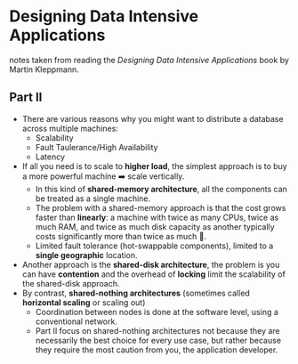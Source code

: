 # Designing Data Intensive Applications

notes taken from reading the _Designing Data Intensive Applications_ book by Martin Kleppmann.

## Part II

- There are various reasons why you might want to distribute a database across multiple machines:
  - Scalability
  - Fault Taulerance/High Availability
  - Latency
- If all you need is to scale to **higher load**, the simplest approach is to buy a more powerful machine ➡️ scale vertically.
  - In this kind of **shared-memory architecture**, all the components can be treated as a single machine.
  - The problem with a shared-memory approach is that the cost grows faster than **linearly**: a machine with twice as many CPUs, twice as much RAM, and twice as much disk capacity as another typically costs significantly more than twice as much 🤷.
  - Limited fault tolerance (hot-swappable components), limited to a **single geographic** location.
- Another approach is the **shared-disk architecture**, the problem is you can have **contention** and the overhead of **locking** limit the scalability of the shared-disk approach.
- By contrast, **shared-nothing architectures** (sometimes called **horizontal scaling** or scaling out)
  - Coordination between nodes is done at the software level, using a conventional network.
  - Part II focus on shared-nothing architectures not because they are necessarily the best choice for every use case, but rather because they require the most caution from you, the application developer.
